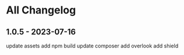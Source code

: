 # All Changelog

## 1.0.5 - 2023-07-16

update assets
add npm build
update composer
add overlook
add shield
